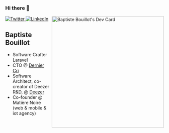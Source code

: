 ### Hi there 👋

<!--
**croustibat/croustibat** is a ✨ _special_ ✨ repository because its `README.md` (this file) appears on your GitHub profile.

Here are some ideas to get you started:

- 🔭 I’m currently working on ...
- 🌱 I’m currently learning ...
- 👯 I’m looking to collaborate on ...
- 🤔 I’m looking for help with ...
- 💬 Ask me about ...
- 📫 How to reach me: ...
- 😄 Pronouns: ...
- ⚡ Fun fact: ...
-->

<div align="left">
  <a href="https://twitter.com/bbbaptiste">
    <img
      src="https://img.shields.io/twitter/follow/bbbaptiste?label=Twitter&logo=twitter&style=flat-square&color=1da1f2&logoColor=ffffff"
      alt="Twitter"
    />
  </a>
  <a href="https://www.linkedin.com/in/baptistebouillot/">
    <img
      src="https://img.shields.io/static/v1?logo=linkedin&style=flat-square&color=0072b1&label=LinkedIn&message=%E2%98%86"
      alt="LinkedIn"
    />
  </a>
  <a href="https://app.daily.dev/croustibat44">
    <img src="https://api.daily.dev/devcards/v2/sgV4fU1VXuKZ5mraMZnSz.png?r=cwn&type=default" align="right" width="356" alt="Baptiste Bouillot's Dev Card"/>
  </a>
</div>

## Baptiste Bouillot

- Software Crafter Laravel
- CTO @ [Dernier Cri](https://www.derniercri.io)
- Software Architect, co-creator of Deezer R&D, @ [Deezer](https://research.deezer.com/)
- Co-founder @ Matière Noire (web & mobile & iot agency)
